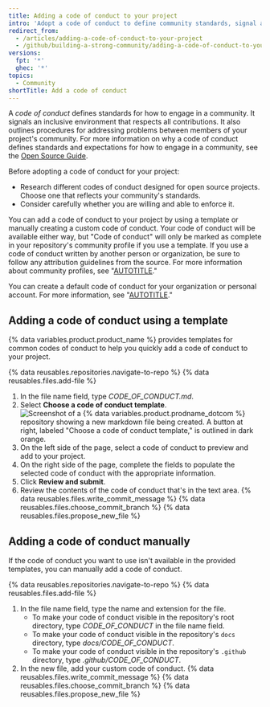 ```yaml
---
title: Adding a code of conduct to your project
intro: 'Adopt a code of conduct to define community standards, signal a welcoming and inclusive project, and outline procedures for handling abuse.'
redirect_from:
  - /articles/adding-a-code-of-conduct-to-your-project
  - /github/building-a-strong-community/adding-a-code-of-conduct-to-your-project
versions:
  fpt: '*'
  ghec: '*'
topics:
  - Community
shortTitle: Add a code of conduct
---
```


A _code of conduct_ defines standards for how to engage in a community. It signals an inclusive environment that respects all contributions. It also outlines procedures for addressing problems between members of your project's community. For more information on why a code of conduct defines standards and expectations for how to engage in a community, see the [Open Source Guide](https://opensource.guide/code-of-conduct/).

Before adopting a code of conduct for your project:

- Research different codes of conduct designed for open source projects. Choose one that reflects your community's standards.
- Consider carefully whether you are willing and able to enforce it.

You can add a code of conduct to your project by using a template or manually creating a custom code of conduct. Your code of conduct will be available either way, but "Code of conduct" will only be marked as complete in your repository's community profile if you use a template. If you use a code of conduct written by another person or organization, be sure to follow any attribution guidelines from the source. For more information about community profiles, see "[AUTOTITLE](/communities/setting-up-your-project-for-healthy-contributions/about-community-profiles-for-public-repositories)."

You can create a default code of conduct for your organization or personal account. For more information, see "[AUTOTITLE](/communities/setting-up-your-project-for-healthy-contributions/creating-a-default-community-health-file)."

## Adding a code of conduct using a template

{% data variables.product.product_name %} provides templates for common codes of conduct to help you quickly add a code of conduct to your project.

{% data reusables.repositories.navigate-to-repo %}
{% data reusables.files.add-file %}
1. In the file name field, type _CODE_OF_CONDUCT.md_.
1. Select **Choose a code of conduct template**.
   ![Screenshot of a {% data variables.product.prodname_dotcom %} repository showing a new markdown file being created. A button at right, labeled "Choose a code of conduct template," is outlined in dark orange.](/assets/images/help/repository/code-of-conduct-tool.png)
1. On the left side of the page, select a code of conduct to preview and add to your project.
1. On the right side of the page, complete the fields to populate the selected code of conduct with the appropriate information.
1. Click **Review and submit**.
1. Review the contents of the code of conduct that's in the text area.
{% data reusables.files.write_commit_message %}
{% data reusables.files.choose_commit_branch %}
{% data reusables.files.propose_new_file %}

## Adding a code of conduct manually

If the code of conduct you want to use isn't available in the provided templates, you can manually add a code of conduct.

{% data reusables.repositories.navigate-to-repo %}
{% data reusables.files.add-file %}
1. In the file name field, type the name and extension for the file.
    - To make your code of conduct visible in the repository's root directory, type _CODE_OF_CONDUCT_ in the file name field.
    - To make your code of conduct visible in the repository's `docs` directory, type _docs/CODE_OF_CONDUCT_.
    - To make your code of conduct visible in the repository's `.github` directory, type _.github/CODE_OF_CONDUCT_.
1. In the new file, add your custom code of conduct.
{% data reusables.files.write_commit_message %}
{% data reusables.files.choose_commit_branch %}
{% data reusables.files.propose_new_file %}
